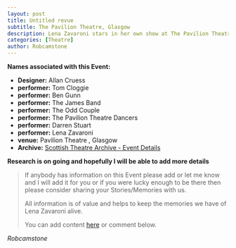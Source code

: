 ```yaml
---
layout: post
title: Untitled revue
subtitle: The Pavilion Theatre, Glasgow
description: Lena Zavaroni stars in her own show at The Pavilion Theatre, Glasgow between 24-26 November 1978.
categories: [Theatre]
author: Robcamstone
---
```


**Names associated with this Event:**
* **Designer:** Allan Cruess
* **performer:** Tom Cloggie
* **performer:** Ben Gunn
* **performer:** The James Band
* **performer:** The Odd Couple
* **performer:** The Pavilion Theatre Dancers
* **performer:** Darren Stuart
* **performer:** Lena Zavaroni
* **venue:** 	Pavilion Theatre , Glasgow
* **Archive:** [Scottish Theatre Archive - Event Details](http://special.lib.gla.ac.uk/STA/search/detaile.cfm?EID=1301)

**Research is on going and hopefully I will be able to add more details**
> If anybody has information on this Event please add or let me know and I will add it for you or if you were lucky enough to be there then please consider sharing your Stories/Memories with us.
>
> All information is of value and helps to keep the memories we have of Lena Zavaroni alive.
>
> You can add content [here](https://github.com/FanzOfLenaZavaroni/fanzoflenazavaroni.github.io) or comment below.

<cite>Robcamstone</cite>

<style>
.dt-published {display: none;}
.post-meta:after {content: "between 24-26 November 1978";}
.height-adjust1 {width:auto; height:350px;}
.height-adjust2 {width:auto; height:307px;}
</style>
